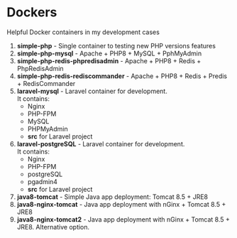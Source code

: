 # Dockers
Helpful Docker containers in my development cases

1. **simple-php** - Single container to testing new PHP versions features 
2. **simple-php-mysql** - Apache + PHP8 + MySQL + PphMyAdmin
3. **simple-php-redis-phpredisadmin** - Apache + PHP8 + Redis + PhpRedisAdmin
4. **simple-php-redis-rediscommander** - Apache + PHP8 + Redis + Predis + RedisCommander
5. **laravel-mysql** - Laravel container for development. \
   It contains: 
   - Nginx
   - PHP-FPM
   - MySQL
   - PHPMyAdmin
   - **src** for Laravel project
6. **laravel-postgreSQL** - Laravel container for development. \
   It contains: 
   - Nginx
   - PHP-FPM
   - postgreSQL
   - pgadmin4
   - **src** for Laravel project   
7. **java8-tomcat** -  Simple Java app deployment: Tomcat 8.5 + JRE8
8. **java8-nginx-tomcat** - Java app deployment with nGinx + Tomcat 8.5 + JRE8
9. **java8-nginx-tomcat2** - Java app deployment with nGinx + Tomcat 8.5 + JRE8. Alternative option.
